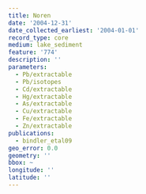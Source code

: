 ```yaml
---
title: Noren
date: '2004-12-31'
date_collected_earliest: '2004-01-01'
record_type: core
medium: lake_sediment
feature: '774'
description: ''
parameters:
  - Pb/extractable
  - Pb/isotopes
  - Cd/extractable
  - Hg/extractable
  - As/extractable
  - Cu/extractable
  - Fe/extractable
  - Zn/extractable
publications:
  - bindler_etal09
geo_error: 0.0
geometry: ''
bbox: ~
longitude: ''
latitude: ''
---
```

